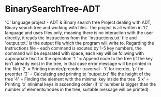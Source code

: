 # BinarySearchTree-ADT
'C' language project - ADT & Binary search tree
Project dealing with ADT, Binary search tree and working with files.
The project is all written in 'C' language and uses files only, meaning there is no interaction with the user directly, it reads the Instructions from the 'Instructions.txt' file and 'output.txt.' is the output file which the program will write to.
Regarding the Instructions file - each command is excuted by 1-5 key numbers, the command will be separated with space, each key will be follwing with appropriate text for the operation
'1 '  = Append node to the tree (if the key isn't already exist in the tree, in that case error message will be printed in the file)
'2' = Printing inorder/preorder traversal - 'i' for inorder, 'p' for preorder
'3' = Calculating and printing to 'output.txt' file the height of the tree
'4' = Finding the element with the minimal key inside the tree
'5 x' = Printing 'x' minimal keys in ascending order (if 'x' number is bigger than the number of elements/nodes in the tree, suitable message will be printed)
